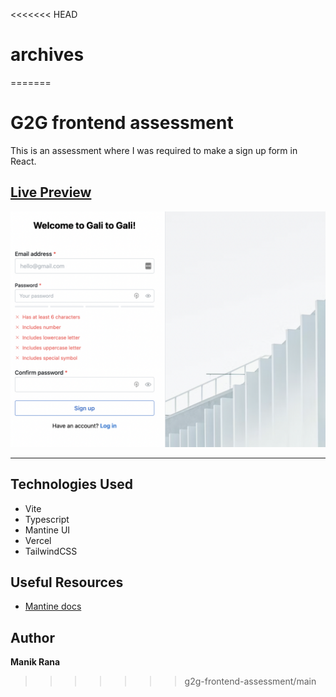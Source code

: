 <<<<<<< HEAD

# archives

=======

# G2G frontend assessment

This is an assessment where I was required to make a sign up form in React.

## [Live Preview](https://g2g-frontend-assessment.vercel.app/)

![Screenshot](./g2g.png)

---

## Technologies Used

- Vite
- Typescript
- Mantine UI
- Vercel
- TailwindCSS

## Useful Resources

- [Mantine docs](https://mantine.dev/pages/getting-started/)

## Author

**Manik Rana**

> > > > > > > g2g-frontend-assessment/main
